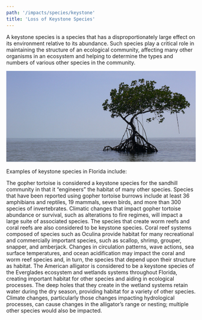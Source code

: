 ```yaml
---
path: '/impacts/species/keystone'
title: 'Loss of Keystone Species'
---
```


<content-header icon="coral_hardbottom" title="Loss of Keystone Species">
</content-header>

A keystone species is a species that has a disproportionately large effect on its environment relative to its abundance. Such species play a critical role in maintaining the structure of an ecological community, affecting many other organisms in an ecosystem and helping to determine the types and numbers of various other species in the community.

<!-- https://www.flickr.com/photos/evergladesnps/9099546623/ -->

![Mangrove photo](9099546623_6308aca42b_k.jpg 'Mangrove in Ten Thousand Islands. Photo, D.Grimes (NPS).')

Examples of keystone species in Florida include:

<profile-snippet id="129">
The gopher tortoise is considered a keystone species for the sandhill community in that it “engineers” the habitat of many other species. Species that have been reported using gopher tortoise burrows include at least 36 amphibians and reptiles, 19 mammals, seven birds, and more than 300 species of invertebrates. Climatic changes that impact gopher tortoise abundance or survival, such as alterations to fire regimes, will impact a large suite of associated species.
</profile-snippet>

<profile-snippet id="320">
The species that create worm reefs and coral reefs are also considered to be keystone species. Coral reef systems composed of species such as Oculina provide habitat for many recreational and commercially important species, such as scallop, shrimp, grouper, snapper, and amberjack. Changes in circulation patterns, wave actions, sea surface temperatures, and ocean acidification may impact the coral and worm reef species and, in turn, the species that depend upon their structure as habitat.
</profile-snippet>

<profile-snippet id="301">
The American alligator is considered to be a keystone species of the Everglades ecosystem and wetlands systems throughout Florida, creating important habitat for other species and aiding in ecological processes. The deep holes that they create in the wetland systems retain water during the dry season, providing habitat for a variety of other species. Climate changes, particularly those changes impacting hydrological processes, can cause changes in the alligator’s range or nesting; multiple other species would also be impacted.
</profile-snippet>
